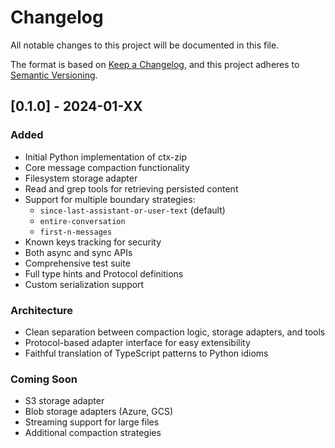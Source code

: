 # Changelog

All notable changes to this project will be documented in this file.

The format is based on [Keep a Changelog](https://keepachangelog.com/en/1.0.0/),
and this project adheres to [Semantic Versioning](https://semver.org/spec/v2.0.0.html).

## [0.1.0] - 2024-01-XX

### Added

- Initial Python implementation of ctx-zip
- Core message compaction functionality
- Filesystem storage adapter
- Read and grep tools for retrieving persisted content
- Support for multiple boundary strategies:
  - `since-last-assistant-or-user-text` (default)
  - `entire-conversation`
  - `first-n-messages`
- Known keys tracking for security
- Both async and sync APIs
- Comprehensive test suite
- Full type hints and Protocol definitions
- Custom serialization support

### Architecture

- Clean separation between compaction logic, storage adapters, and tools
- Protocol-based adapter interface for easy extensibility
- Faithful translation of TypeScript patterns to Python idioms

### Coming Soon

- S3 storage adapter
- Blob storage adapters (Azure, GCS)
- Streaming support for large files
- Additional compaction strategies